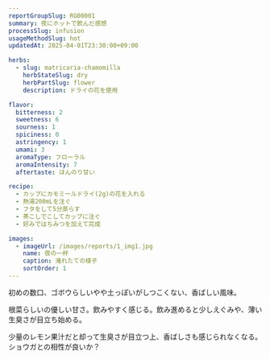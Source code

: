 ```yaml
---
reportGroupSlug: RG00001
summary: 夜にホットで飲んだ感想
processSlug: infusion
usageMethodSlug: hot
updatedAt: 2025-04-01T23:30:00+09:00

herbs:
  - slug: matricaria-chamomilla
    herbStateSlug: dry
    herbPartSlug: flower
    description: ドライの花を使用

flavor:
  bitterness: 2
  sweetness: 6
  sourness: 1
  spiciness: 0
  astringency: 1
  umami: 3
  aromaType: フローラル
  aromaIntensity: 7
  aftertaste: ほんのり甘い

recipe:
  - カップにカモミールドライ(2g)の花を入れる
  - 熱湯200mLを注ぐ
  - フタをして5分蒸らす
  - 茶こしでこしてカップに注ぐ
  - 好みではちみつを加えて完成

images:
  - imageUrl: /images/reports/1_img1.jpg
    name: 夜の一杯
    caption: 淹れたての様子
    sortOrder: 1
---
```


初めの数口、ゴボウらしいやや土っぽいがしつこくない、香ばしい風味。

根菜らしいの優しい甘さ。飲みやすく感じる。飲み進めると少しえぐみや、薄い生臭さが目立ち始める。

少量のレモン果汁だと却って生臭さが目立つ上、香ばしさも感じられなくなる。ショウガとの相性が良いか？
